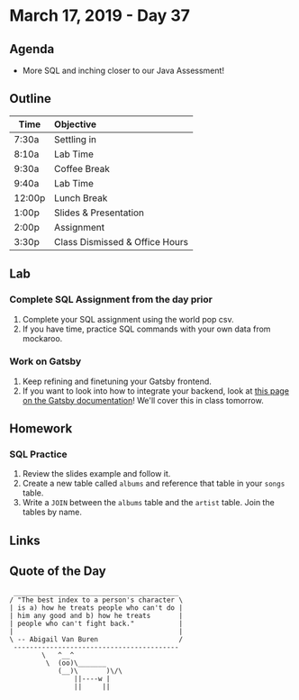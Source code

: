 # March 17, 2019 - Day 37


## Agenda

- More SQL and inching closer to our Java Assessment! 

## Outline

| Time   | Objective                        |
| -------|:---------------------------------|
| 7:30a  | Settling in                      |
| 8:10a  | Lab Time                         |
| 9:30a  | Coffee Break                     |
| 9:40a  | Lab Time                         |
| 12:00p | Lunch Break                      |
| 1:00p  | Slides & Presentation            |
| 2:00p  | Assignment                       |
| 3:30p  | Class Dismissed & Office Hours   |

## Lab

### Complete SQL Assignment from the day prior

1. Complete your SQL assignment using the world pop csv.
2. If you have time, practice SQL commands with your own data from mockaroo. 

### Work on Gatsby

1. Keep refining and finetuning your Gatsby frontend.
2. If you want to look into how to integrate your backend, look at [this page on the Gatsby documentation](https://www.gatsbyjs.org/docs/third-party-graphql/)! We'll cover this in class tomorrow. 

## Homework

### SQL Practice

1. Review the slides example and follow it.
2. Create a new table called `albums` and reference that table in your `songs` table.
3. Write a `JOIN` between the `albums` table and the `artist` table. Join the tables by name. 

## Links




## Quote of the Day 
```
 _________________________________________
/ "The best index to a person's character \
| is a) how he treats people who can't do |
| him any good and b) how he treats       |
| people who can't fight back."           |
|                                         |
\ -- Abigail Van Buren                    /
 -----------------------------------------
        \   ^__^
         \  (oo)\_______
            (__)\       )\/\
                ||----w |
                ||     ||


```